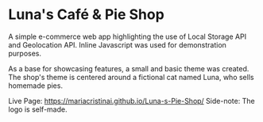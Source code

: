 # Luna's Café & Pie Shop
A simple e-commerce web app highlighting the use of Local Storage API and Geolocation API.
Inline Javascript was used for demonstration purposes.

As a base for showcasing features, a small and basic theme was created.
The shop's theme is centered around a fictional cat named Luna, who sells homemade pies.

Live Page: https://mariacristinai.github.io/Luna-s-Pie-Shop/
Side-note: The logo is self-made.

